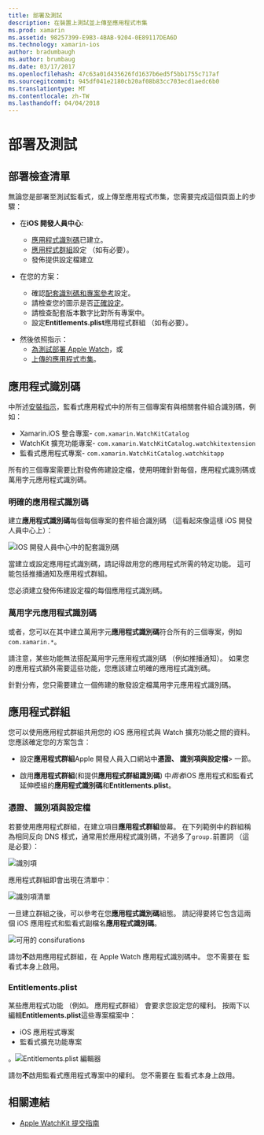 ```yaml
---
title: 部署及測試
description: 在裝置上測試並上傳至應用程式市集
ms.prod: xamarin
ms.assetid: 98257399-E9B3-4BAB-9204-0E89117DEA6D
ms.technology: xamarin-ios
author: bradumbaugh
ms.author: brumbaug
ms.date: 03/17/2017
ms.openlocfilehash: 47c63a01d435626fd1637b6ed5f5bb1755c717af
ms.sourcegitcommit: 945df041e2180cb20af08b83cc703ecd1aedc6b0
ms.translationtype: MT
ms.contentlocale: zh-TW
ms.lasthandoff: 04/04/2018
---
```

# <a name="deployment-and-testing"></a>部署及測試

## <a name="deployment-checklist"></a>部署檢查清單

無論您是部署至測試監看式，或上傳至應用程式市集，您需要完成這個頁面上的步驟：

- 在**iOS 開發人員中心**:
  - [應用程式識別碼](#App_IDs)已建立。
  - [應用程式群組](#App_Groups)設定 （如有必要）。
  - 發佈提供設定檔建立

- 在您的方案：

  - 確認[配套識別碼和專案參考](~/ios/watchos/get-started/installation.md)設定。
  - 請檢查您的圖示是否[正確設定](~/ios/watchos/app-fundamentals/icons.md)。
  - 請檢查配套版本數字比對所有專案中。
  - 設定**Entitlements.plist**應用程式群組 （如有必要）。

* 然後依照指示：
  - [為測試部署 Apple Watch](~/ios/watchos/deploy-test/device.md)，或
  - [上傳的應用程式市集](~/ios/watchos/deploy-test/appstore.md)。

<a name="App_IDs"/>

## <a name="app-ids"></a>應用程式識別碼

中所述[安裝指示](~/ios/watchos/get-started/installation.md)，監看式應用程式中的所有三個專案有與相關套件組合識別碼，例如：

- Xamarin.iOS 整合專案- `com.xamarin.WatchKitCatalog`
- WatchKit 擴充功能專案- `com.xamarin.WatchKitCatalog.watchkitextension`
- 監看式應用程式專案- `com.xamarin.WatchKitCatalog.watchkitapp`

所有的三個專案需要比對發佈佈建設定檔，使用明確針對每個，應用程式識別碼或萬用字元應用程式識別碼。

### <a name="explicit-app-ids"></a>明確的應用程式識別碼

建立**應用程式識別碼**每個每個專案的套件組合識別碼 （這看起來像這樣 iOS 開發人員中心上）：

![IOS 開發人員中心中的配套識別碼](images/appids-specific-sml.png)

當建立或設定應用程式識別碼，請記得啟用您的應用程式所需的特定功能。 這可能包括推播通知及應用程式群組。

您必須建立發佈佈建設定檔的每個應用程式識別碼。

### <a name="wildcard-app-id"></a>萬用字元應用程式識別碼

或者，您可以在其中建立萬用字元**應用程式識別碼**符合所有的三個專案，例如`com.xamarin.*`。

請注意，某些功能無法搭配萬用字元應用程式識別碼 （例如推播通知）。 如果您的應用程式額外需要這些功能，您應該建立明確的應用程式識別碼。

針對分佈，您只需要建立一個佈建的散發設定檔萬用字元應用程式識別碼。

<a name="App_Groups" />

## <a name="app-groups"></a>應用程式群組

您可以使用應用程式群組共用您的 iOS 應用程式與 Watch 擴充功能之間的資料。 您應該確定您的方案包含：

- 設定**應用程式群組**Apple 開發人員入口網站中**憑證、 識別項與設定檔**> 一節。

- 啟用**應用程式群組**(和提供**應用程式群組識別碼**) 中*兩者*iOS 應用程式和監看式延伸模組的**應用程式識別碼**和**Entitlements.plist**。

### <a name="certificates-identifiers--profiles"></a>憑證、 識別項與設定檔

若要使用應用程式群組，在建立項目**應用程式群組**螢幕。 在下列範例中的群組稱為相同反向 DNS 樣式，通常用於應用程式識別碼，不過多了`group.`前置詞 （這是必要）：

![識別項](images/appgroups-new-sml.png)

應用程式群組即會出現在清單中：

![識別項清單](images/appgroups-setup-sml.png)

一旦建立群組之後，可以參考在您**應用程式識別碼**組態。 請記得要將它包含這兩個 iOS 應用程式和監看式副檔名**應用程式識別碼**。

![可用的 consifurations](images/appgroups-sml.png)

請勿**不**啟用應用程式群組，在 Apple Watch 應用程式識別碼中。 您不需要在 監看式本身上啟用。

### <a name="entitlementsplist"></a>Entitlements.plist

某些應用程式功能 （例如。 應用程式群組） 會要求您設定您的權利。
按兩下以編輯**Entitlements.plist**這些專案檔案中：

- iOS 應用程式專案
- 監看式擴充功能專案

。![Entitlements.plist 編輯器](images/entitlements-plist-sml.png)

請勿**不**啟用監看式應用程式專案中的權利。 您不需要在 監看式本身上啟用。

## <a name="related-links"></a>相關連結

- [Apple WatchKit 提交指南](https://developer.apple.com/app-store/watch/)
